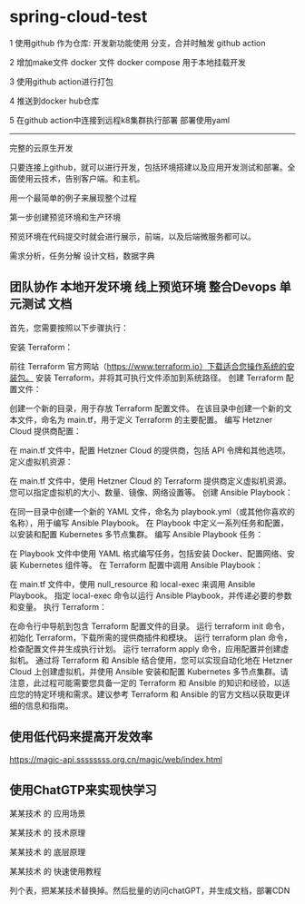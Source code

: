 ﻿# spring-cloud-test




1 使用github 作为仓库: 开发新功能使用 分支，合并时触发 github action

2 增加make文件 docker 文件 docker compose 用于本地挂载开发

3 使用github action进行打包

4 推送到docker hub仓库

5 在github action中连接到远程k8集群执行部署 部署使用yaml

------------
完整的云原生开发

只要连接上github，就可以进行开发，包括环境搭建以及应用开发测试和部署。全面使用云技术，告别客户端。和主机。

用一个最简单的例子来展现整个过程

第一步创建预览环境和生产环境

预览环境在代码提交时就会进行展示，前端，以及后端微服务都可以。

需求分析，任务分解
设计文档，数据字典

团队协作
本地开发环境
线上预览环境
整合Devops
单元测试
文档
------------


首先，您需要按照以下步骤执行：

安装 Terraform：

前往 Terraform 官方网站（https://www.terraform.io）下载适合您操作系统的安装包。
安装 Terraform，并将其可执行文件添加到系统路径。
创建 Terraform 配置文件：

创建一个新的目录，用于存放 Terraform 配置文件。
在该目录中创建一个新的文本文件，命名为 main.tf，用于定义 Terraform 的主要配置。
编写 Hetzner Cloud 提供商配置：

在 main.tf 文件中，配置 Hetzner Cloud 的提供商，包括 API 令牌和其他选项。
定义虚拟机资源：

在 main.tf 文件中，使用 Hetzner Cloud 的 Terraform 提供商定义虚拟机资源。
您可以指定虚拟机的大小、数量、镜像、网络设置等。
创建 Ansible Playbook：

在同一目录中创建一个新的 YAML 文件，命名为 playbook.yml（或其他你喜欢的名称），用于编写 Ansible Playbook。
在 Playbook 中定义一系列任务和配置，以安装和配置 Kubernetes 多节点集群。
编写 Ansible Playbook 任务：

在 Playbook 文件中使用 YAML 格式编写任务，包括安装 Docker、配置网络、安装 Kubernetes 组件等。
在 Terraform 配置中调用 Ansible Playbook：

在 main.tf 文件中，使用 null_resource 和 local-exec 来调用 Ansible Playbook。
指定 local-exec 命令以运行 Ansible Playbook，并传递必要的参数和变量。
执行 Terraform：

在命令行中导航到包含 Terraform 配置文件的目录。
运行 terraform init 命令，初始化 Terraform，下载所需的提供商插件和模块。
运行 terraform plan 命令，检查配置文件并生成执行计划。
运行 terraform apply 命令，应用配置并创建虚拟机。
通过将 Terraform 和 Ansible 结合使用，您可以实现自动化地在 Hetzner Cloud 上创建虚拟机，并使用 Ansible 安装和配置 Kubernetes 多节点集群。请注意，此过程可能需要您具备一定的 Terraform 和 Ansible 的知识和经验，以适应您的特定环境和需求。建议参考 Terraform 和 Ansible 的官方文档以获取更详细的信息和指南。

使用低代码来提高开发效率
---
https://magic-api.ssssssss.org.cn/magic/web/index.html

使用ChatGTP来实现快学习
---
某某技术 的 应用场景


某某技术 的 技术原理


某某技术 的 底层原理


某某技术 的 快速使用教程


列个表，把某某技术替换掉。然后批量的访问chatGPT，并生成文档，部署CDN
